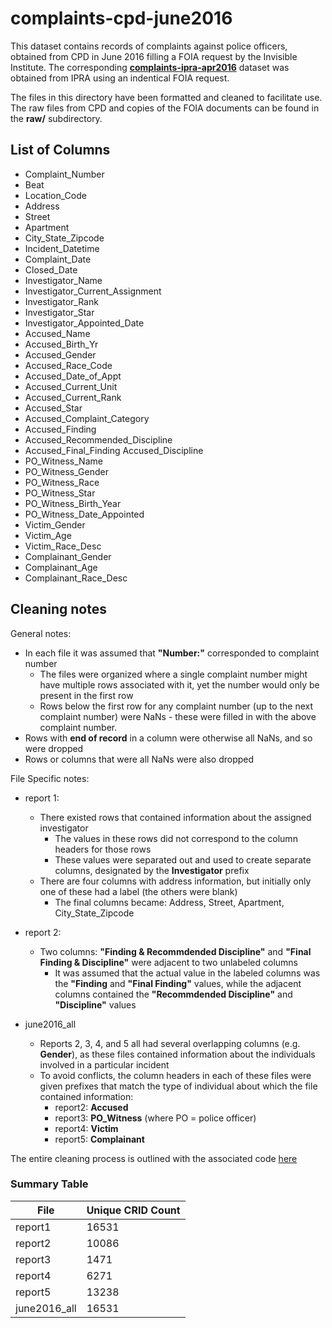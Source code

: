 # complaints-cpd-june2016

This dataset contains records of complaints against police officers, obtained from CPD in June 2016 filling a FOIA request by the Invisible Institute. The corresponding [**complaints-ipra-apr2016**]() dataset was obtained from IPRA using an indentical FOIA request.

The files in this directory have been formatted and cleaned to facilitate use. The raw files from CPD and copies of the FOIA documents can be found in the **raw/** subdirectory.

## List of Columns

* Complaint\_Number
* Beat
* Location\_Code
* Address
* Street
* Apartment
* City\_State\_Zipcode
* Incident\_Datetime
* Complaint\_Date
* Closed\_Date
* Investigator\_Name
* Investigator\_Current\_Assignment
* Investigator\_Rank
* Investigator\_Star
* Investigator\_Appointed\_Date
* Accused\_Name
* Accused\_Birth\_Yr
* Accused\_Gender
* Accused\_Race\_Code
* Accused\_Date\_of\_Appt
* Accused\_Current\_Unit
* Accused\_Current\_Rank
* Accused\_Star
* Accused\_Complaint\_Category
* Accused\_Finding
* Accused\_Recommended\_Discipline
* Accused\_Final\_Finding	Accused\_Discipline
* PO\_Witness\_Name
* PO\_Witness\_Gender
* PO\_Witness\_Race
* PO\_Witness\_Star
* PO\_Witness\_Birth\_Year
* PO\_Witness\_Date\_Appointed
* Victim\_Gender
* Victim\_Age
* Victim\_Race\_Desc
* Complainant\_Gender
* Complainant\_Age
* Complainant\_Race\_Desc

## Cleaning notes

General notes:
- In each file it was assumed that **"Number:"** corresponded to complaint number
  - The files were organized where a single complaint number might have multiple rows associated with it, yet the number would only be present in the first row
  - Rows below the first row for any complaint number (up to the next complaint number) were NaNs - these were filled in with the above complaint number.
- Rows with **end of record** in a column were otherwise all NaNs, and so were dropped
- Rows or columns that were all NaNs were also dropped

File Specific notes:
- report 1:
  - There existed rows that contained information about the assigned investigator
    - The values in these rows did not correspond to the column headers for those rows
    - These values were separated out and used to create separate columns, designated by the **Investigator** prefix
  - There are four columns with address information, but initially only one of these had a label (the others were blank)
    - The final columns became: Address, Street, Apartment, City\_State\_Zipcode

- report 2:
  - Two columns: **"Finding & Recommdended Discipline"** and **"Final Finding & Discipline"** were adjacent to two unlabeled columns
    - It was assumed that the actual value in the labeled columns was the **"Finding** and **"Final Finding"** values, while the adjacent columns contained the **"Recommdended Discipline"** and **"Discipline"** values

- june2016\_all
  - Reports 2, 3, 4, and 5 all had several overlapping columns (e.g. **Gender**), as these files contained information about the individuals involved in a particular incident
  - To avoid conflicts, the column headers in each of these files were given prefixes that match the type of individual about which the file contained information:
    - report2: **Accused**
    - report3: **PO\_Witness** (where PO = police officer)
    - report4: **Victim**
    - report5: **Complainant**

The entire cleaning process is outlined with the associated code [here](https://gist.github.com/DGalt/6b419549086d3aadff8b7cc072fc60b3)

### Summary Table

| File         | Unique CRID Count |
|--------------|-------------------|
| report1      | 16531             |
| report2      | 10086             |
| report3      | 1471              |
| report4      | 6271              |
| report5      | 13238             |
| june2016\_all | 16531             |
